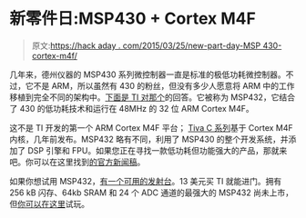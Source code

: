 # 新零件日:MSP430 + Cortex M4F

> 原文:[https://hack aday . com/2015/03/25/new-part-day-MSP 430-cortex-m4f/](https://hackaday.com/2015/03/25/new-part-day-msp430-cortex-m4f/)

几年来，德州仪器的 MSP430 系列微控制器一直是标准的极低功耗微控制器。不过，它不是 ARM，所以虽然有 430 的粉丝，但没有多少人愿意将 ARM 中的工作移植到完全不同的架构中。[下面是 TI 对那个](http://www.ti.com/lsds/ti/microcontrollers_16-bit_32-bit/msp/low_power_performance/msp432p4x/getting_started.page?DCMP=ep-mcu-msp-432-en&HQS=msp432#first)的回答。它被称为 MSP432，它结合了 430 的低功耗技术和运行在 48MHz 的 32 位 ARM Cortex M4F。

这不是 TI 开发的第一个 ARM Cortex M4F 平台； [Tiva C 系列](http://www.ti.com/tool/ek-tm4c123gxl)基于 Cortex M4F 内核，几年前发布。MSP432 略有不同，利用了 MSP430 的整个开发系统，并添加了 DSP 引擎和 FPU。如果您正在寻找一款低功耗但功能强大的产品，那就来吧。你可以在这里找到[的官方新闻稿](http://www.multivu.com/players/English/70647528-texas-instruments-32-bit-microcontroller/)。

如果你想试用 MSP432，[有一个可用的发射台](http://www.ti.com/tool/MSP-EXP432P401R)。13 美元买 TI 就能进门。拥有 256 kB 闪存、64kb SRAM 和 24 个 ADC 通道的最强大的 MSP432 尚未上市，但[你可以在这里](http://www.ti.com/product/MSP432P401R/samplebuy)试玩。